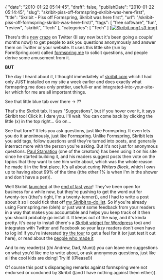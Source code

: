 {
    "date": "2010-01-22 05:14:45",
    "draft": false,
    "publishDate": "2010-01-22 05:14:45",
    "slug": "skribit-piss-off-formspring-skribit-was-here-first",
    "title": "Skribit - Piss off Formspring, Skribit was here first",
    "url": "\/skribit-piss-off-formspring-skribit-was-here-first\/",
    "tags": [
        "free software",
        "fun",
        "review",
        "skribit",
        "Tech"
    ],
    "categories": [
        "Tech"
    ]
}[![Skribit.png](//turbo.geekorium.com.au/images/Skribit.png){.s3-img}](http://skribit.com/)

There's this
[new](http://www.techcrunch.com/2010/01/04/formspring-ask-me-anything/)
[craze](http://gawker.com/5438956/formspringme-the-sociopathic-crack-cocaine-of-oversharing)
on Twitter ((I say new but it's been going a couple' months now)) to get
people to ask you questions anonymously and answer them on Twitter or
your website. It uses this little site (run by FormSpring.com) called
[formspring.me](http://formspring.me) to solicit questions, and people
derive some amusement from it.

**BUT**

The day I heard about it, I thought immedaitely of
[skribit.com](http://skribit.com) which I had only JUST installed on my
site a week earlier and does exactly what formspring.me does only
prettier, usefull-er and integrated-into-your-site-ier which for me are
all important things.

See that little blue tab over there -&gt; ??

That's the Skribit tab. It says "Suggestions", but if you hover over it,
it says Skribit too! Click it. I dare you. I'll wait. You can come back
by clicking the little (x) in the top right... Go on...

See that form? It lets you ask questions, just like Formspring. It even
lets you do it anonimously, just like Formspring. Unlike Formspring,
Skribit lets you add tags, follow questions until they're turned into
posts, and generally interract more with the person you're asking. But
it's not just for anonymous questions. [Paul
Stamatiou](http://paulstamatiou.com) (one of the creators) has been
using it on his site since he started building it, and his readers
suggest posts then vote on the topics that they want to see him write
about, which was the whole reason he made it in the first place. It's
all about curing *Writers Block*, which I own up to having about 99% of
the time ((the other 1% is when I'm in the shower and don't have a
pen)).

Well Skribit
[launched](http://www.techcrunch.com/2009/12/17/skribit-finally-launches/)
at the [end of last
year](http://skribit.com/blog/2009/12/16/launch-day-arrives/)! They've
been open for business for a while now, but they're pushing to get the
word out for twenty-ten ((that's right, I'm a twenty-tenner)), and I had
to write a post about it so I could tick that off [my Skribit to-do
list](http://skribit.com/blogs/josh-nunns-geekorium). So if you're
already using Formspring.me (bleh) or just want some feedback from your
readers in a way that makes you accountable and helps you keep track of
it then you should probably go install it. It keeps out of the way, and
it's kinda pretty. It's easy to install (there's a [Skribit widget for
Wordpress](http://skribit.com/wordpress) too) and integrates with
Twitter and Facebook so your lazy readers don't even have to log in! If
you're interested [try the tour](http://skribit.com/tour) to get a feel
for it (or just test it out here), or read about the [people who made
it](http://skribit.com/about)

And to my reader(s) ((hi Andrew, Dad, Mum)) you can leave me suggestions
on what you'd like me to write about, or ask anonymous questions, just
like all the cool kids are doing! Try it! ((Please!))

Of course this post's disparaging remarks against formspring were not
endorsed or condoned by Skribit ((and I have nothing against them
either)).